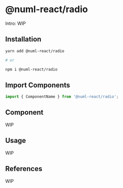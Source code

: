 # @numl-react/radio

Intro: WIP

## Installation

```sh
yarn add @numl-react/radio

# or

npm i @numl-react/radio
```

## Import Components

```jsx
import { ComponentName } from '@numl-react/radio';
```

## Component

WIP

## Usage

WIP

## References

WIP

